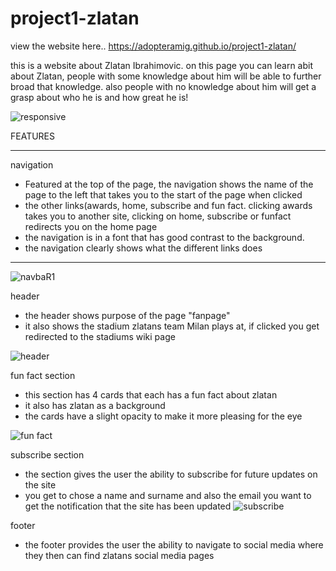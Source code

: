 # project1-zlatan

view the website here.. https://adopteramig.github.io/project1-zlatan/

this is a website about Zlatan Ibrahimovic. on this page you can learn abit about Zlatan, people with some knowledge about him will be able to further broad that knowledge. also people with no knowledge about him will get a grasp about who he is and how great he is!



![responsive](https://user-images.githubusercontent.com/47448917/224478414-b2c0ab3e-2ed2-4649-b665-c996e72f25ec.PNG)


FEATURES

*** 

navigation

* Featured at the top of the page, the navigation shows the name of the page to the left that takes you to the start of the page when clicked
* the other links(awards, home, subscribe and fun fact. clicking awards takes you to another site, clicking on home, subscribe or funfact redirects you on the home page
* the navigation is in a font that has good contrast to the background.
* the navigation clearly shows what the different links does

***
![navbaR1](https://user-images.githubusercontent.com/47448917/224479078-8b57abc9-7b3b-4758-a030-1bd92f312693.PNG)

header
* the header shows purpose of the page "fanpage" 
* it also shows the stadium zlatans team Milan plays at, if clicked you get redirected to the stadiums wiki page

![header](https://user-images.githubusercontent.com/47448917/224490700-3afc93be-1c09-4404-98df-85a0f48d3367.PNG)

 fun fact section
* this section has 4 cards that each has a fun fact about zlatan
* it also has zlatan as a background
* the cards have a slight opacity to make it more pleasing for the eye

![fun fact](https://user-images.githubusercontent.com/47448917/224490915-54562e25-6448-4c49-aea9-94ec754c9f02.PNG)

subscribe section
* the section gives the user the ability to subscribe for future updates on the site
* you get to chose a name and surname and also the email you want to get the notification that the site has been updated
![subscribe](https://user-images.githubusercontent.com/47448917/224491095-d3e10544-1fbe-4388-a5fc-0cbe3426e075.PNG)

 footer
* the footer provides the user the ability to navigate to social media where they then can find zlatans social media pages


